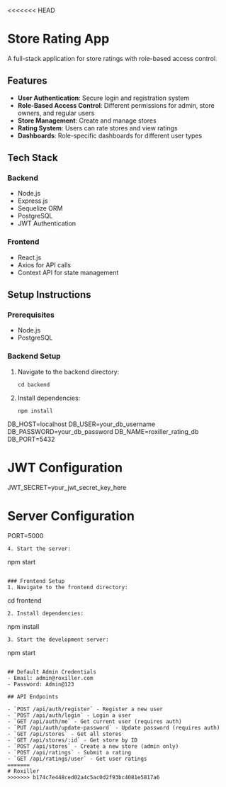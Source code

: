 <<<<<<< HEAD
# Store Rating App

A full-stack application for store ratings with role-based access control.

## Features

- **User Authentication**: Secure login and registration system
- **Role-Based Access Control**: Different permissions for admin, store owners, and regular users
- **Store Management**: Create and manage stores
- **Rating System**: Users can rate stores and view ratings
- **Dashboards**: Role-specific dashboards for different user types

## Tech Stack

### Backend
- Node.js
- Express.js
- Sequelize ORM
- PostgreSQL
- JWT Authentication

### Frontend
- React.js
- Axios for API calls
- Context API for state management

## Setup Instructions

### Prerequisites
- Node.js
- PostgreSQL

### Backend Setup
1. Navigate to the backend directory:
   ```
   cd backend
   ```
2. Install dependencies:
   ```
   npm install
   ```
DB_HOST=localhost
DB_USER=your_db_username
DB_PASSWORD=your_db_password
DB_NAME=roxiller_rating_db
DB_PORT=5432

# JWT Configuration
JWT_SECRET=your_jwt_secret_key_here

# Server Configuration
PORT=5000
   ```
4. Start the server:
   ```
   npm start
   ```

### Frontend Setup
1. Navigate to the frontend directory:
   ```
   cd frontend
   ```
2. Install dependencies:
   ```
   npm install
   ```
3. Start the development server:
   ```
   npm start
   ```

## Default Admin Credentials
- Email: admin@roxiller.com
- Password: Admin@123

## API Endpoints

- `POST /api/auth/register` - Register a new user
- `POST /api/auth/login` - Login a user
- `GET /api/auth/me` - Get current user (requires auth)
- `PUT /api/auth/update-password` - Update password (requires auth)
- `GET /api/stores` - Get all stores
- `GET /api/stores/:id` - Get store by ID
- `POST /api/stores` - Create a new store (admin only)
- `POST /api/ratings` - Submit a rating
- `GET /api/ratings/user` - Get user ratings
=======
# Roxiller
>>>>>>> b174c7e448ced02a4c5ac0d2f93bc4081e5817a6
